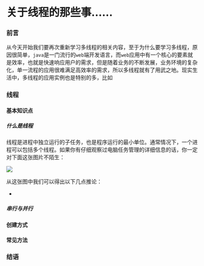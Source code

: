# 关于线程的那些事……

### 前言

从今天开始我们要再次重新学习多线程的相关内容，至于为什么要学习多线程，原因很简单，`java`是一门流行的`web`端开发语言，而`web`应用中有一个核心的要素就是效率，也就是快速响应用户的需求，但是随着业务的不断发展，业务环境的复杂化，单一流程的应用很难满足高效率的需求，所以多线程就有了用武之地。现实生活中，多线程的应用实例也是特别的多，比如

### 线程

#### 基本知识点

##### 什么是线程

线程是进程中独立运行的子任务，也是程序运行的最小单位。通常情况下，一个进程可以包括多个线程。如果你有仔细观察过电脑任务管理的详细信息的话，你一定对下面这张图片不陌生：

![](https://gitee.com/sysker/picBed/raw/master/blog/20211109085720.png)

从这张图中我们可以得出以下几点推论：

- 

##### 串行与并行





#### 创建方式



#### 常见方法



### 结语